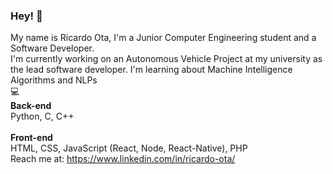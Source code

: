 ### Hey! 👋
<!--
**ricardokenzo/ricardokenzo** is a ✨ _special_ ✨ repository because its `README.md` (this file) appears on your GitHub profile.

Here are some ideas to get you started:

- 🔭 I’m currently working on ...
- 🌱 I’m currently learning ...
- 👯 I’m looking to collaborate on ...
- 🤔 I’m looking for help with ...
- 💬 Ask me about ...
- 📫 How to reach me: ...
- 😄 Pronouns: ...
- ⚡ Fun fact: ...
-->

My name is Ricardo Ota, I'm a Junior Computer Engineering student and a Software Developer. <br/>
I'm currently working on an Autonomous Vehicle Project at my university as the lead software developer.
I'm learning about Machine Intelligence Algorithms and NLPs
<br/>
:computer: <br/> 
**Back-end** <br/>
Python, C, C++ <br/> <br/>
**Front-end** <br/>
HTML, CSS, JavaScript (React, Node, React-Native), PHP
<br/>
Reach me at: https://www.linkedin.com/in/ricardo-ota/
